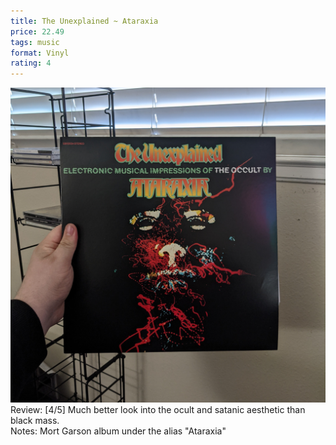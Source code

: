 ```yaml
---
title: The Unexplained ~ Ataraxia
price: 22.49
tags: music
format: Vinyl
rating: 4
---
```

![The Money Store](/assets/img/ibuycrap/unexplained.jpg) 
<br>
Review: [4/5] Much better look into the ocult and satanic aesthetic than black mass.   
Notes: Mort Garson album under the alias "Ataraxia"